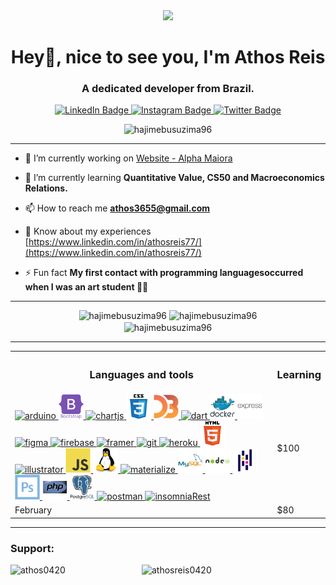 <div id="header" align="center">
    <img src="https://media.giphy.com/media/1dPKqD8HqzmfxEUzzZ/giphy.gif" width="200"/>
  </div> 
  
  <h1 align="center"> Hey👋, nice to see you, I'm Athos Reis</h1>
  <h3 align="center">A dedicated developer from Brazil.</h3>
  
  
  <div id="badges" align="center">
    <a href="https://www.linkedin.com/in/athosreis77/">
      <img src="https://img.shields.io/badge/LinkedIn-blue?style=for-the-badge&logo=linkedin&logoColor=white" alt="LinkedIn Badge"/>
    </a>
    <a href="https://www.instagram.com/1_puto/">
      <img src="https://img.shields.io/badge/Instagram-C13584?style=for-the-badge&logo=instagram&logoColor=white" alt="Instagram Badge"/>
    </a>
    <a href="https://twitter.com/AthosReis840">
      <img src="https://img.shields.io/badge/Twitter-blue?style=for-the-badge&logo=twitter&logoColor=white" alt="Twitter Badge"/>
    </a>
  </div>
  
  <p align="center"> <img src="https://komarev.com/ghpvc/?username=hajimebusuzima96&label=Profile%20views&color=0e75b6&style=flat" alt="hajimebusuzima96" /> </p>
  
  ---
  
  - 🔭 I’m currently working on [Website - Alpha Maiora](https://alphamaiora.com)
  
  - 🌱 I’m currently learning **Quantitative Value, CS50 and Macroeconomics Relations.**
  
  - 📫 How to reach me **athos3655@gmail.com**
  
  - 📄 Know about my experiences [https://www.linkedin.com/in/athosreis77/](https://www.linkedin.com/in/athosreis77/)
  
  - ⚡ Fun fact **My first contact with programming languages ​​occurred when I was an art student 🧑‍🎨**
  
  ---
  
  <div id='stats' align='center'>
    <img  src="https://github-readme-stats.vercel.app/api?username=hajimebusuzima96&show_icons=true&locale=en" alt="hajimebusuzima96"/>
    <img  src="https://github-readme-streak-stats.herokuapp.com/?user=hajimebusuzima96&" alt="hajimebusuzima96" />
  </div>
  <div id='stats' align='center'>
  
  <img align="center" src="https://github-readme-stats.vercel.app/api/top-langs?username=hajimebusuzima96&show_icons=true&locale=en&layout=compact" alt="hajimebusuzima96" />
  </div>
  
  ---
  
  <table align='center'>
    <tr>
      <th><h3>Languages and tools</h3></th>
      <th><h3>Learning</h3></th>
      <tr>
        <td>
          <a href="https://www.arduino.cc/" target="_blank" rel="noreferrer">
              <img
                src="https://cdn.worldvectorlogo.com/logos/arduino-1.svg"
                alt="arduino"
                width="40"
                height="40"
              />
          </a>
          <a href="https://getbootstrap.com" target="_blank" rel="noreferrer">
              <img
                src="https://raw.githubusercontent.com/devicons/devicon/master/icons/bootstrap/bootstrap-plain-wordmark.svg"
                alt="bootstrap"
                width="40"
                height="40"
              />
          </a>
          <a href="https://www.chartjs.org" target="_blank" rel="noreferrer">
              <img
                src="https://www.chartjs.org/media/logo-title.svg"
                alt="chartjs"
                width="40"
                height="40"
              />
          </a> 
          <a href="https://www.w3schools.com/css/" target="_blank" rel="noreferrer">
              <img
                src="https://raw.githubusercontent.com/devicons/devicon/master/icons/css3/css3-original-wordmark.svg"
                alt="css3"
                width="40"
                height="40"
              />
          </a>
          <a href="https://d3js.org/" target="_blank" rel="noreferrer">
              <img
                src="https://raw.githubusercontent.com/devicons/devicon/master/icons/d3js/d3js-original.svg"
                alt="d3js"
                width="40"
                height="40"
              />
         </a>
         <a href="https://dart.dev" target="_blank" rel="noreferrer">
              <img
                src="https://www.vectorlogo.zone/logos/dartlang/dartlang-icon.svg"
                alt="dart"
                width="40"
                height="40"
              />
         </a>
         <a href="https://www.docker.com/" target="_blank" rel="noreferrer">
              <img
                src="https://raw.githubusercontent.com/devicons/devicon/master/icons/docker/docker-original-wordmark.svg"
                alt="docker"
                width="40"
                height="40"
              />
         </a>
         <a href="https://expressjs.com" target="_blank" rel="noreferrer">
              <img
                src="https://raw.githubusercontent.com/devicons/devicon/master/icons/express/express-original-wordmark.svg"
                alt="express"
                width="40"
                height="40"
              />
         </a>
         <a href="https://www.figma.com/" target="_blank" rel="noreferrer">
              <img
                src="https://www.vectorlogo.zone/logos/figma/figma-icon.svg"
                alt="figma"
                width="40"
                height="40"
              />
         </a>
         <a href="https://firebase.google.com/" target="_blank" rel="noreferrer">
              <img
                src="https://www.vectorlogo.zone/logos/firebase/firebase-icon.svg"
                alt="firebase"
                width="40"
                height="40"
              />
         </a>
         <a href="https://www.framer.com/" target="_blank" rel="noreferrer">
              <img
                src="https://www.vectorlogo.zone/logos/framer/framer-icon.svg"
                alt="framer"
                width="40"
                height="40"
              />
         </a>
         <a href="https://git-scm.com/" target="_blank" rel="noreferrer">
              <img
                src="https://www.vectorlogo.zone/logos/git-scm/git-scm-icon.svg"
                alt="git"
                width="40"
                height="40"
              />
         </a>
         <a href="https://heroku.com" target="_blank" rel="noreferrer">
              <img
                src="https://www.vectorlogo.zone/logos/heroku/heroku-icon.svg"
                alt="heroku"
                width="40"
                height="40"
              />
         </a>
         <a href="https://www.w3.org/html/" target="_blank" rel="noreferrer">
              <img
                src="https://raw.githubusercontent.com/devicons/devicon/master/icons/html5/html5-original-wordmark.svg"
                alt="html5"
                width="40"
                height="40"
              />
         </a>
         <a
              href="https://www.adobe.com/in/products/illustrator.html"
              target="_blank"
              rel="noreferrer"
            >
              <img
                src="https://www.vectorlogo.zone/logos/adobe_illustrator/adobe_illustrator-icon.svg"
                alt="illustrator"
                width="40"
                height="40"
              />
         </a>
         <a
              href="https://developer.mozilla.org/en-US/docs/Web/JavaScript"
              target="_blank"
              rel="noreferrer"
            >
              <img
                src="https://raw.githubusercontent.com/devicons/devicon/master/icons/javascript/javascript-original.svg"
                alt="javascript"
                width="40"
                height="40"
              />
         </a>
         <a href="https://www.linux.org/" target="_blank" rel="noreferrer">
              <img
                src="https://raw.githubusercontent.com/devicons/devicon/master/icons/linux/linux-original.svg"
                alt="linux"
                width="40"
                height="40"
              />
         </a>
         <a href="https://materializecss.com/" target="_blank" rel="noreferrer">
              <img
                src="https://raw.githubusercontent.com/prplx/svg-logos/5585531d45d294869c4eaab4d7cf2e9c167710a9/svg/materialize.svg"
                alt="materialize"
                width="40"
                height="40"
              />
         </a>
         <a href="https://www.mysql.com/" target="_blank" rel="noreferrer">
              <img
                src="https://raw.githubusercontent.com/devicons/devicon/master/icons/mysql/mysql-original-wordmark.svg"
                alt="mysql"
                width="40"
                height="40"
              />
         </a>
         <a href="https://nodejs.org" target="_blank" rel="noreferrer">
              <img
                src="https://raw.githubusercontent.com/devicons/devicon/master/icons/nodejs/nodejs-original-wordmark.svg"
                alt="nodejs"
                width="40"
                height="40"
              />
         </a>
         <a href="https://pandas.pydata.org/" target="_blank" rel="noreferrer">
              <img
                src="https://raw.githubusercontent.com/devicons/devicon/2ae2a900d2f041da66e950e4d48052658d850630/icons/pandas/pandas-original.svg"
                alt="pandas"
                width="40"
                height="40"
              />
         </a>
         <a href="https://www.photoshop.com/en" target="_blank" rel="noreferrer">
              <img
                src="https://raw.githubusercontent.com/devicons/devicon/master/icons/photoshop/photoshop-line.svg"
                alt="photoshop"
                width="40"
                height="40"
              />
         </a>
         <a href="https://www.php.net" target="_blank" rel="noreferrer">
              <img
                src="https://raw.githubusercontent.com/devicons/devicon/master/icons/php/php-original.svg"
                alt="php"
                width="40"
                height="40"
              />
         </a>
         <a href="https://www.postgresql.org" target="_blank" rel="noreferrer">
              <img
                src="https://raw.githubusercontent.com/devicons/devicon/master/icons/postgresql/postgresql-original-wordmark.svg"
                alt="postgresql"
                width="40"
                height="40"
              />
         </a>
         <a href="https://postman.com" target="_blank" rel="noreferrer">
              <img
                src="https://www.vectorlogo.zone/logos/getpostman/getpostman-icon.svg"
                alt="postman"
                width="40"
                height="40"
              />
         </a>
         <a href="https://insomnia.rest/" target="_blank" rel="noreferrer">
              <img
                src="https://raw.githubusercontent.com/get-icon/geticon/fc0f660daee147afb4a56c64e12bde6486b73e39/icons/insomnia.svg"
                alt="insomniaRest"
                width="40"
                height="40"
              />
         </a>
        </td>
        <td >$100</td>
      </tr>
      <tr>
        <td>February</td>
        <td>$80</td>
      </tr>
    </tr>
  <table>
    
  ---
  
  
  
  <h3 align="left">Support:</h3>
  <p><a href="https://www.buymeacoffee.com/athos0420"> <img align="left" src="https://cdn.buymeacoffee.com/buttons/v2/default-yellow.png" height="50" width="210" alt="athos0420" /></a><a href="https://ko-fi.com/athosreis0420"> <img align="left" src="https://cdn.ko-fi.com/cdn/kofi3.png?v=3" height="50" width="210" alt="athosreis0420" /></a></p><br><br>
  
  
